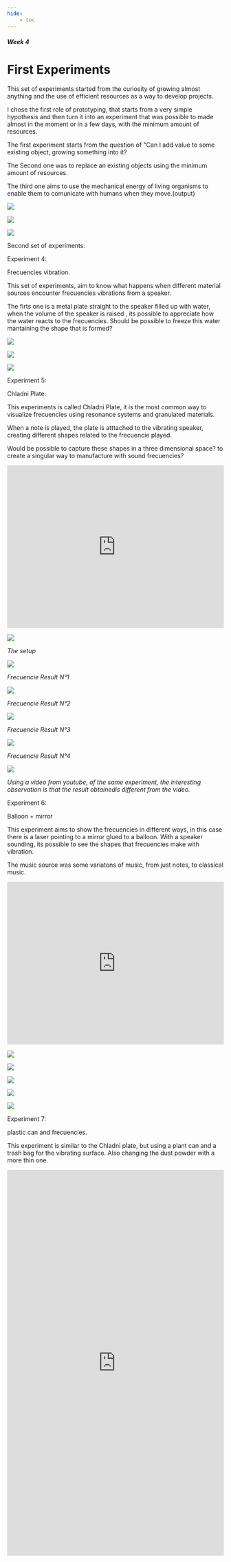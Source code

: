 ```yaml
---
hide:
    - toc
---
```


##### Week 4

# First Experiments

This set of experiments started from the curiosity of growing almost anything and the use of efficient resources as a way to develop projects.

I chose the first role of prototyping, that starts from a very simple hypothesis and then turn it into an experiment that was possible to made almost in the moment or in a few days, with the minimum amount of resources.

The first experiment starts from the question of "Can I add value to some existing object, growing something into it?

The Second one was to replace an existing objects using the minimum amount of resources.

The third one aims to use the mechanical energy of living organisms to enable them to comunicate with humans when they move.(output)

![](../images/E1.png)

![](../images/E2.png)

![](../images/E3.png)


Second set of experiments:

Experiment 4:

Frecuencies vibration.

This set of experiments, aim to know what happens when different material sources encounter frecuencies vibrations from a speaker.

The firts one is a metal plate straight to the speaker filled up with water, when the volume of the speaker is raised , its possible to appreciate how the water reacts to the frecuencies. Should be possible to freeze this water mantaining the shape that is formed?


![](../images/E4_01.JPG)

![](../images/E4_02.JPG)

![](../images/E4_03.JPG)


Experiment 5:

Chladni Plate:

This experiments is called Chladni Plate, it is the most common way to visualize frecuencies using resonance systems and granulated materials.

When a note is played, the plate is atttached to the vibrating speaker, creating different shapes related to the frecuencie played.

Would be possible to capture these shapes in a three dimensional space? to create a singular way to manufacture with sound frecuencies?


<div style="padding:75% 0 0 0;position:relative;"><iframe src="https://player.vimeo.com/video/657836820?h=60cf031306&amp;badge=0&amp;autopause=0&amp;player_id=0&amp;app_id=58479" frameborder="0" allow="autoplay; fullscreen; picture-in-picture" allowfullscreen style="position:absolute;top:0;left:0;width:100%;height:100%;" title="Chladni plate"></iframe></div><script src="https://player.vimeo.com/api/player.js"></script>


![](../images/E5_01.JPG)

*The setup*

![](../images/E5_02.JPG)

*Frecuencie Result N°1*

![](../images/E5_03.JPG)

*Frecuencie Result N°2*

![](../images/E5_04.JPG)

*Frecuencie Result N°3*

![](../images/E5_05.JPG)

*Frecuencie Result N°4*

![](../images/E5_06.JPG)

*Using a video from youtube, of the same experiment, the interesting observation is that the result obtainedis different from the video.*

Experiment 6:

Balloon + mirror

This experiment aims to show the frecuencies in different ways, in this case there is a laser pointing to a mirror glued to a balloon. With a speaker sounding, its possible to see the shapes that frecuencies make with vibration.

The music source was some variatons of music, from just notes, to classical music.

<div style="padding:75% 0 0 0;position:relative;"><iframe src="https://player.vimeo.com/video/658534554?h=74cdc9ee5a&amp;badge=0&amp;autopause=0&amp;player_id=0&amp;app_id=58479" frameborder="0" allow="autoplay; fullscreen; picture-in-picture" allowfullscreen style="position:absolute;top:0;left:0;width:100%;height:100%;" title="Laser.mp4"></iframe></div><script src="https://player.vimeo.com/api/player.js"></script>

![](../images/E6_01.png)

![](../images/E6_02.png)

![](../images/E6_03.png)

![](../images/E6_04.png)

![](../images/E6_05.png)

Experiment 7:

plastic can and frecuencies.

This experiment is similar to the Chladni plate, but using a plant can and a trash bag for the vibrating surface.
Also changing the dust powder with a more thin one.

<div style="padding:177.78% 0 0 0;position:relative;"><iframe src="https://player.vimeo.com/video/658562950?h=a20b734215&amp;badge=0&amp;autopause=0&amp;player_id=0&amp;app_id=58479" frameborder="0" allow="autoplay; fullscreen; picture-in-picture" allowfullscreen style="position:absolute;top:0;left:0;width:100%;height:100%;" title="20211217_201432.mp4"></iframe></div><script src="https://player.vimeo.com/api/player.js"></script>






